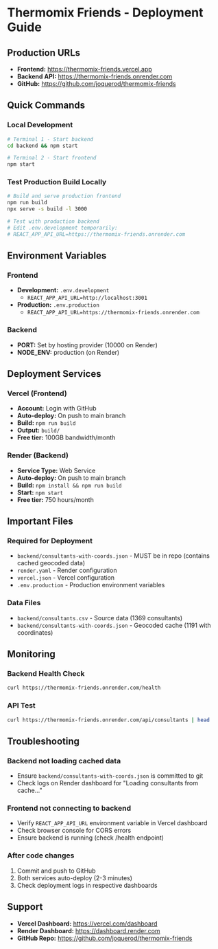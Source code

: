 # Thermomix Friends - Deployment Guide

## Production URLs
- **Frontend:** https://thermomix-friends.vercel.app
- **Backend API:** https://thermomix-friends.onrender.com
- **GitHub:** https://github.com/joquerod/thermomix-friends

## Quick Commands

### Local Development
```bash
# Terminal 1 - Start backend
cd backend && npm start

# Terminal 2 - Start frontend
npm start
```

### Test Production Build Locally
```bash
# Build and serve production frontend
npm run build
npx serve -s build -l 3000

# Test with production backend
# Edit .env.development temporarily:
# REACT_APP_API_URL=https://thermomix-friends.onrender.com
```

## Environment Variables

### Frontend
- **Development:** `.env.development`
  - `REACT_APP_API_URL=http://localhost:3001`
- **Production:** `.env.production`
  - `REACT_APP_API_URL=https://thermomix-friends.onrender.com`

### Backend
- **PORT:** Set by hosting provider (10000 on Render)
- **NODE_ENV:** production (on Render)

## Deployment Services

### Vercel (Frontend)
- **Account:** Login with GitHub
- **Auto-deploy:** On push to main branch
- **Build:** `npm run build`
- **Output:** `build/`
- **Free tier:** 100GB bandwidth/month

### Render (Backend)
- **Service Type:** Web Service
- **Auto-deploy:** On push to main branch
- **Build:** `npm install && npm run build`
- **Start:** `npm start`
- **Free tier:** 750 hours/month

## Important Files

### Required for Deployment
- `backend/consultants-with-coords.json` - MUST be in repo (contains cached geocoded data)
- `render.yaml` - Render configuration
- `vercel.json` - Vercel configuration
- `.env.production` - Production environment variables

### Data Files
- `backend/consultants.csv` - Source data (1369 consultants)
- `backend/consultants-with-coords.json` - Geocoded cache (1191 with coordinates)

## Monitoring

### Backend Health Check
```bash
curl https://thermomix-friends.onrender.com/health
```

### API Test
```bash
curl https://thermomix-friends.onrender.com/api/consultants | head
```

## Troubleshooting

### Backend not loading cached data
- Ensure `backend/consultants-with-coords.json` is committed to git
- Check logs on Render dashboard for "Loading consultants from cache..."

### Frontend not connecting to backend
- Verify `REACT_APP_API_URL` environment variable in Vercel dashboard
- Check browser console for CORS errors
- Ensure backend is running (check /health endpoint)

### After code changes
1. Commit and push to GitHub
2. Both services auto-deploy (2-3 minutes)
3. Check deployment logs in respective dashboards

## Support
- **Vercel Dashboard:** https://vercel.com/dashboard
- **Render Dashboard:** https://dashboard.render.com
- **GitHub Repo:** https://github.com/joquerod/thermomix-friends